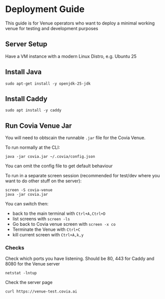 # Deployment Guide

This guide is for Venue operators who want to deploy a minimal working venue for testing and development purposes

## Server Setup

Have a VM instance with a modern Linux Distro, e.g. Ubuntu 25

## Install Java

```
sudo apt-get install -y openjdk-25-jdk
```

## Install Caddy

```
sudo apt install -y caddy
```

## Run Covia Venue Jar

You will need to obtscain the runnable `.jar` file for the Covia Venue.

To run normally at the CLI:

```
java -jar covia.jar ~/.covia/config.json
```

You can omit the config file to get default behaviour

To run in a separate screen session (recommended for test/dev where you want to do other stuff on the server):

```
screen -S covia-venue
java -jar covia.jar
```

You can switch then:

- back to the main terminal with `Ctrl+A,Ctrl+D`
- list screens with `screen -ls`
- Go back to Covia venue screen with `screen -x co`
- Terminate the Venue with `Ctrl+C`
- kill current screen with `Ctrl+A,k,y`

### Checks

Check which ports you have listening. Should be 80, 443 for Caddy and 8080 for the Venue server

```
netstat -lntup
```

Check the server page

```
curl https://venue-test.covia.ai
```